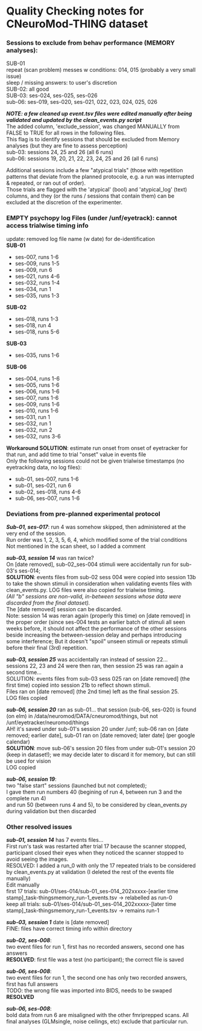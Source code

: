 # Quality Checking notes for CNeuroMod-THING dataset

### Sessions to exclude from behav performance (MEMORY analyses):
SUB-01 \
repeat (scan problem) messes w conditions: 014, 015 (probably a very small issue) \
sleep / missing answers: to user's discretion \
SUB-02: all good \
SUB-03: ses-024, ses-025, ses-026 \
sub-06: ses-019, ses-020, ses-021, 022, 023, 024, 025, 026

***NOTE: a few cleaned up event.tsv files were edited manually after being validated and updated by the clean_events.py script*** \
The added column, 'exclude_session', was changed MANUALLY from FALSE to TRUE for all rows in the following files. \
This flag is to identify sessions that should be excluded from Memory analyses (but they are fine to assess perception) \
sub-03: sessions 24, 25 and 26 (all 6 runs) \
sub-06: sessions 19, 20, 21, 22, 23, 24, 25 and 26 (all 6 runs)

Additional sessions include a few "atypical trials" (those with repetition patterns that
deviate from the planned protocole, e.g. a run was interrupted & repeated, or ran out of order). \
Those trials are flagged with the 'atypical' (bool) and 'atypical_log' (text) columns,
and they (or the runs / sessions that contain them) can be excluded at the
discretion of the experimenter.


### EMPTY psychopy log Files (under /unf/eyetrack): cannot access trialwise timing info
update: removed log file name (w date) for de-identification \
**SUB-01**
- ses-007, runs 1-6
- ses-009, runs 1-5
- ses-009, run 6
- ses-021, runs 4-6
- ses-032, runs 1-4
- ses-034, run 1
- ses-035, runs 1-3

**SUB-02**
- ses-018, runs 1-3
- ses-018, run 4
- ses-018, runs 5-6

**SUB-03**
- ses-035, runs 1-6

**SUB-06**
- ses-004, runs 1-6
- ses-005, runs 1-6
- ses-006, runs 1-6
- ses-007, runs 1-6
- ses-009, runs 1-6
- ses-010, runs 1-6
- ses-031, run 1
- ses-032, run 1
- ses-032, run 2
- ses-032, runs 3-6

**Workaround SOLUTION**: estimate run onset from onset of eyetracker for that run, and add time to trial "onset" value in events file \
Only the following sessions could not be given trialwise timestamps (no eyetracking data, no log files):
- sub-01, ses-007, runs 1-6
- sub-01, ses-021, run 6
- sub-02, ses-018, runs 4-6
- sub-06, ses-007, runs 1-6


### Deviations from pre-planned experimental protocol
***Sub-01, ses-017***: run 4 was somehow skipped, then administered at the very end of the session.  \
Run order was 1, 2, 3, 5, 6, 4, which modified some of the trial conditions  \
Not mentioned in the scan sheet, so I added a comment

***sub-03, session 14*** was ran twice? \
On [date removed], sub-02_ses-004 stimuli were accidentally run for sub-03's ses-014; \
**SOLUTION**: events files from sub-02 sess 004 were copied into session 13b to take the shown stimuli in consideration when validating events files with clean_events.py. LOG files were also copied for trialwise timing. \
*(All "b" sessions are non-valid, in-between sessions whose data were discarded from the final dataset).* \
The [date removed] session can be discarded. \
Note: session 14 was reran again (properly this time) on [date removed] in the proper order
(since ses-004 tests an earlier batch of stimuli all seen weeks before, it should not affect the performance of the other sessions beside increasing the between-session delay and perhaps introducing some interference; But it doesn't "spoil" unseen stimuli or repeats stimuli before their final (3rd) repetition.

***sub-03, session 25*** was accidentally ran instead of session 22... \
sessions 22, 23 and 24 were then ran, then session 25 was ran again a second time... \
SOLUTION: events files from sub-03 sess 025 ran on [date removed] (the first time) copied into session 21b to reflect shown stimuli. \
Files ran on [date removed] (the 2nd time) left as the final session 25. \
LOG files copied

***sub-06, session 20*** ran as sub-01... that session (sub-06, ses-020) is found (on elm) in
/data/neuromod/DATA/cneuromod/things, but not /unf/eyetracker/neuromod/things \
AH! it's saved under sub-01's session 20 under /unf; sub-06 ran on [date removed; earlier date],
sub-01 ran on [date removed; later date] (per google calendar) \
**SOLUTION**: move sub-06's session 20 files from under sub-01's session 20 (keep in dataset!); we may decide later to discard it for memory, but can still be used for vision \
LOG copied

***sub-06, session 19***: \
two "false start" sessions (launched but not completed); \
I gave them run numbers 40 (begining of run 4, between run 3 and the complete run 4) \
and run 50 (between runs 4 and 5), to be considered by clean_events.py during validation but then discarded


### Other resolved issues

***sub-01, session 14*** has 7 events files... \
First run's task was restarted after trial 17 because the scanner stopped, participant closed their eyes when they noticed the scanner stopped to avoid seeing the images. \
RESOLVED: I added a run_0 with only the 17 repeated trials to be considered by clean_events.py at validation (I deleted the rest of the events file manually) \
Edit manually \
first 17 trials: sub-01/ses-014/sub-01_ses-014_202xxxxx-[earlier time stamp]_task-thingsmemory_run-1_events.tsv -> relabelled as run-0 \
keep all trials: sub-01/ses-014/sub-01_ses-014_202xxxxx-[later time stamp]_task-thingsmemory_run-1_events.tsv -> remains run-1

***sub-03, session 1*** date is [date removed] \
FINE: files have correct timing info within directory

***sub-02, ses-008***: \
two event files for run 1, first has no recorded answers, second one has answers \
**RESOLVED**: first file was a test (no participant); the correct file is saved

***sub-06, ses-008***: \
two event files for run 1, the second one has only two recorded answers, first has full answers \
TODO: the wrong file was imported into BIDS, needs to be swaped \
**RESOLVED**

***sub-06, ses-008***: \
bold data from run 6 are misaligned with the other fmriprepped scans. All final analyses
(GLMsingle, noise ceilings, etc) exclude that particular run.
